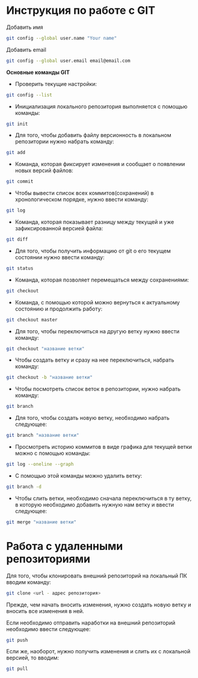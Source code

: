 # Инструкция по работе с GIT

Добавить имя
```sh
git config --global user.name "Your name"
```
Добавить email
```sh
git config --global user.email email@email.com
```
**Основные команды GIT**
* Проверить текущие настройки:
```sh
git config --list
```
* Инициализация локального репозитория выполняется с помощью команды:
```sh
git init
```
* Для того, чтобы добавить файлу версионность в локальном репозитории нужно набрать команду:
```sh
git add
```
* Команда, которая фиксирует изменения и сообщает о появлении новых версий файлов:
```sh
git commit
```
* Чтобы вывести список всех коммитов(сохранений) в хронологическом порядке, нужно ввести команду:
```sh
git log
```
* Команда, которая показывает разницу между текущей и уже зафиксированной версией файла:
```sh
git diff
```
* Для того, чтобы получить информацию от git о его текущем состоянии нужно ввести команду:
```sh
git status
```
* Команда, которая позволяет перемещаться между сохранениями:
```sh
git checkout
```
* Команда, с помощью которой можно вернуться к актуальному состоянию и продолжить работу:
```sh
git checkout master
```
* Для того, чтобы переключиться на другую ветку нужно ввести команду:
```sh
git checkout "название ветки"
```
* Чтобы создать ветку и сразу на нее переключиться, набрать команду:
```sh
git checkout -b "название ветки"
```
* Чтобы посмотреть список веток в репозитории, нужно набрать команду:
```sh
git branch
```
* Для того, чтобы создать новую ветку, необходимо набрать следующее:
```sh
git branch "название ветки"
```
* Просмотреть историю коммитов в виде графика для текущей ветки можно с помощью команды:
```sh
git log --oneline --graph
```
* С помощью этой команды можно удалить ветку:
```sh
git branch -d
```
* Чтобы слить ветки, необходимо сначала переключиться в ту ветку, в которую необходимо добавить нужную нам ветку и ввести следующее:
```sh
git merge "название ветки"
```
# Работа с удаленными репозиториями

Для того, чтобы клонировать внешний репозиторий на локальный ПК вводим команду:
```sh
git clone <url - адрес репозитория>
```
Прежде, чем начать вносить изменения, нужно создать новую ветку и вносить все изменения в ней.

Если необходимо отправить наработки на внешний репозиторий необходимо ввести следующее:
```sh
git push
```
Если же, наоборот, нужно получить изменения и слить их с локальной версией, то вводим:
```sh
git pull
```
